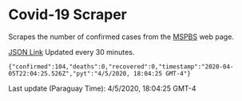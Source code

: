 # Covid-19 Scraper

Scrapes the number of confirmed cases from the [MSPBS](https://www.mspbs.gov.py/covid-19.php) web page.

[JSON Link](https://jmayalag.github.io/covid19-scrape/cases.json)
Updated every 30 minutes.
```
{"confirmed":104,"deaths":0,"recovered":0,"timestamp":"2020-04-05T22:04:25.526Z","pyt":"4/5/2020, 18:04:25 GMT-4"}
```
Last update (Paraguay Time): 4/5/2020, 18:04:25 GMT-4